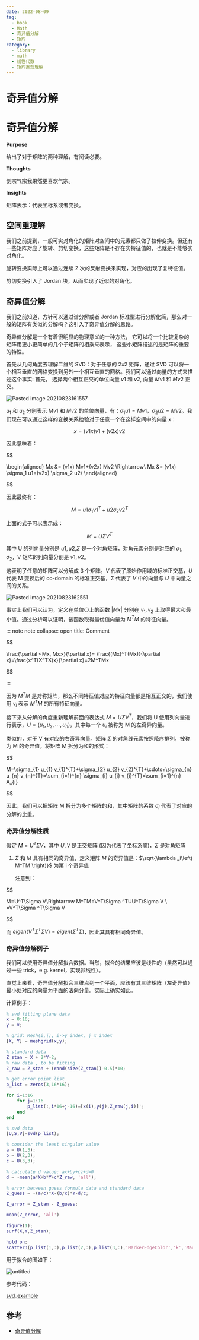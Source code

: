 ```yaml
---
date: 2022-08-09
tag:
  - book
  - Math
  - 奇异值分解
  - 矩阵
category:
  - library
  - math
  - 线性代数
  - 矩阵直观理解
---
```


# 奇异值分解


# 奇异值分解

**Purpose**

给出了对于矩阵的两种理解，有阅读必要。

**Thoughts**

剑宗气宗我果然更喜欢气宗。

**Insights**

矩阵表示：代表坐标系或者变换。

## 空间重理解

我们之前提到，一般可实对角化的矩阵对空间中的元素都只做了拉伸变换。但还有一些矩阵对应了旋转、剪切变换，这些矩阵是不存在实特征值的，也就是不能够实对角化。

旋转变换实际上可以通过连续 2 次的反射变换来实现，对应的出现了复特征值。

剪切变换引入了 Jordan 块，从而实现了近似的对角化。

## 奇异值分解

我们之前知道，方针可以通过谱分解或者 Jordan 标准型进行分解化简，那么对一般的矩阵有类似的分解吗？这引入了奇异值分解的思路。

奇异值分解是一个有着很明显的物理意义的一种方法， 它可以将一个比较复杂的
矩阵用更小更简单的几个子矩阵的相乘来表示， 这些小矩阵描述的是矩阵的重要
的特性。

首先从几何角度去理解二维的 SVD：对于任意的 2x2 矩阵，通过 SVD 可以将一个相互垂直的网格变换到另外一个相互垂直的网格。我们可以通过向量的方式来描述这个事实: 首先， 选择两个相互正交的单位向量 $v1$ 和 $v2$, 向量 $Mv1$ 和 $Mv2$ 正交。

![Pasted image 20210823161557](./../../../paper/assets/Pasted-image-20210823161557.png)

$u_1$ 和 $u_2$ 分别表示 $Mv1$ 和 $Mv2$ 的单位向量，有：$\sigma_1 u1 = Mv1$，$\sigma_2 u2 = Mv2$。我们现在可以通过这样的变换关系检验对于任意一个在这样空间中的向量 $x$：


$$
x= (v1x) v1+(v2x)v2
$$


因此意味着：


$$

\begin{aligned}
Mx &= (v1x) Mv1+(v2x) Mv2 \Rightarrow\\
Mx &= (v1x) \sigma_1 u1+(v2x) \sigma_2 u2\\
\end{aligned}

$$


因此最终有：


$$
M=u1\sigma_1 v1^T+u2\sigma_2 v2^T
$$


上面的式子可以表示成：


$$
M=U\Sigma V^T
$$


其中 U 的列向量分别是 $u1, u2$,$\Sigma$ 是一个对角矩阵，对角元素分别是对应的 $\sigma_1 , \sigma_2$，V 矩阵的列向量分别是 $v1, v2$。

这表明了任意的矩阵可以分解成 3 个矩阵。$V$ 代表了原始作用域的标准正交基，$U$ 代表 M 变换后的 co-domain 的标准正交基，$\Sigma$ 代表了 $V$ 中的向量与 $U$ 中向量之间的关系。

![Pasted image 20210823162551](./../../../paper/assets/Pasted-image-20210823162551.png)

事实上我们可以认为，定义在单位⚪上的函数 $|Mx|$ 分别在 $v_1,v_2$ 上取得最大和最小值。通过分析可以证明，该函数取得最优值向量为 $M^TM$ 的特征向量。

::: note note
collapse: open
title: Comment

$$

\frac{\partial <Mx, Mx>}{\partial x}= \frac{(Mx)^T(Mx)}{\partial x}=\frac{x^T(X^TX)x}{\partial x}=2M^TMx

$$

:::


因为 $M^TM$ 是对称矩阵，那么不同特征值对应的特征向量都是相互正交的，我们使用 $v_i$ 表示 $M^TM$ 的所有特征向量。

接下来从分解的角度重新理解前面的表达式 $M=U\Sigma V^T$，我们将 U 使用列向量进行表示，$U=(u_1,u_2,\cdots,u_n)$，其中每一个 $u_i$ 被称为 M 的左奇异向量。

类似的，对于 V 有对应的右奇异向量。矩阵 $\Sigma$ 的对角线元素按照降序排列，被称为 M 的奇异值。将矩阵 M 拆分为和的形式：


$$

M=\sigma_{1} u_{1} v_{1}^{T}+\sigma_{2} u_{2} v_{2}^{T}+\cdots+\sigma_{n} u_{n} v_{n}^{T}=\sum_{i=1}^{n} \sigma_{i} u_{i} v_{i}^{T}=\sum_{i=1}^{n} A_{i}

$$


因此，我们可以把矩阵 M 拆分为多个矩阵的和，其中矩阵的系数 $\sigma_i$ 代表了对应的分解的比重。

### 奇异值分解性质

假定 $M=U^T\Sigma V$，其中 $U,V$ 是正交矩阵 (因为代表了坐标系嘛)，$\Sigma$ 是对角矩阵

1. $\Sigma$ 和 $M$ 具有相同的奇异值，定义矩阵 $M$ 的奇异值是：$\sqrt{\lambda _i\left( M^TM \right)}$ 为第 i 个奇异值

   注意到：
   
$$

   M=U^T\Sigma V\Rightarrow M^TM=V^T\Sigma ^TUU^T\Sigma V
   \\
   =V^T\Sigma ^T\Sigma V
   
$$

   而 $eigen\left( V^T\Sigma ^T\Sigma V \right) =eigen\left( \Sigma ^T\Sigma \right)$，因此其具有相同奇异值。

### 奇异值分解例子

我们可以使用奇异值分解拟合数据。当然，拟合的结果应该是线性的（虽然可以通过一些 trick，e.g. kernel，实现非线性）。

直觉上来看，奇异值分解拟合三维点到一个平面，应该有其三维矩阵（左奇异值）最小处对应的向量为平面的法向分量。实际上确实如此。

计算例子：

```matlab
% svd fitting plane data
x = 0:16;
y = x;

% grid: Mesh(i,j), i->y_index, j_x_index
[X, Y] = meshgrid(x,y);

% standard data
Z_stan = X + 2*Y-2;
% raw data , to be fitting
Z_raw = Z_stan + (rand(size(Z_stan))-0.5)*10;

% get error point list
p_list = zeros(3,16*16);

for i=1:16
    for j=1:16
        p_list(:,i*16+j-16)=[x(i),y(j),Z_raw(j,i)]';
    end
end

% svd data
[U,S,V]=svd(p_list);

% consider the least singular value
a = U(1,3);
b = U(2,3);
c = U(3,3);

% calculate d value: ax+by+cz+d=0
d = -mean(a*X+b*Y+c*Z_raw, 'all');

% error between guess formula data and standard data
Z_guess = -(a/c)*X-(b/c)*Y-d/c;

Z_error = Z_stan - Z_guess;

mean(Z_error, 'all')

figure(1);
surf(X,Y,Z_stan);

hold on;
scatter3(p_list(1,:),p_list(2,:),p_list(3,:),'MarkerEdgeColor','k','MarkerFaceColor',[0 .75 .75])
```

用于拟合的图如下：

![untitled](./../../../paper/assets/untitled.png)

参考代码：

[svd_example](./../../../paper/assets/svd_example.m)

## 参考

- [奇异值分解](./)
